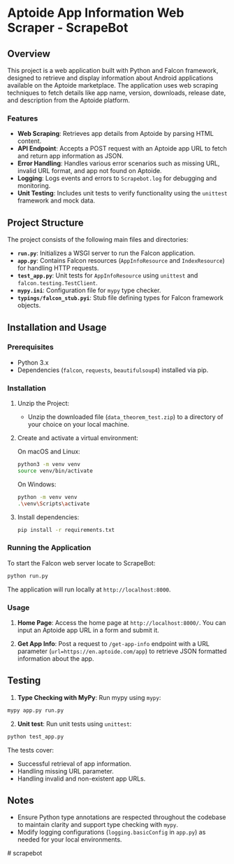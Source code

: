 # Aptoide App Information Web Scraper - ScrapeBot

## Overview

This project is a web application built with Python and Falcon framework, designed to retrieve and display information about Android applications available on the Aptoide marketplace. The application uses web scraping techniques to fetch details like app name, version, downloads, release date, and description from the Aptoide platform.

### Features

- **Web Scraping**: Retrieves app details from Aptoide by parsing HTML content.
- **API Endpoint**: Accepts a POST request with an Aptoide app URL to fetch and return app information as JSON.
- **Error Handling**: Handles various error scenarios such as missing URL, invalid URL format, and app not found on Aptoide.
- **Logging**: Logs events and errors to `Scrapebot.log` for debugging and monitoring.
- **Unit Testing**: Includes unit tests to verify functionality using the `unittest` framework and mock data.

## Project Structure

The project consists of the following main files and directories:

- **`run.py`**: Initializes a WSGI server to run the Falcon application.
- **`app.py`**: Contains Falcon resources (`AppInfoResource` and `IndexResource`) for handling HTTP requests.
- **`test_app.py`**: Unit tests for `AppInfoResource` using `unittest` and `falcon.testing.TestClient`.
- **`mypy.ini`**: Configuration file for `mypy` type checker.
- **`typings/falcon_stub.pyi`**: Stub file defining types for Falcon framework objects.

## Installation and Usage

### Prerequisites

- Python 3.x
- Dependencies (`falcon`, `requests`, `beautifulsoup4`) installed via pip.

### Installation

1. Unzip the Project:

   - Unzip the downloaded file (`data_theorem_test.zip`) to a directory of your choice on your local machine.

2. Create and activate a virtual environment:

   On macOS and Linux:
   ```bash
   python3 -m venv venv
   source venv/bin/activate
   ```

   On Windows:
   ```bash
   python -m venv venv
   .\venv\Scripts\activate
   ```

3. Install dependencies:

   ```bash
   pip install -r requirements.txt
   ```

   
### Running the Application

To start the Falcon web server locate to ScrapeBot:

```bash
python run.py
```

The application will run locally at `http://localhost:8000`.

### Usage

1. **Home Page**: Access the home page at `http://localhost:8000/`. You can input an Aptoide app URL in a form and submit it.
   
2. **Get App Info**: Post a request to `/get-app-info` endpoint with a URL parameter (`url=https://en.aptoide.com/app`) to retrieve JSON formatted information about the app.


## Testing

1. **Type Checking with MyPy**: Run mypy using `mypy`:

```bash
mypy app.py run.py
```

2. **Unit test**: Run unit tests using `unittest`:

```bash
python test_app.py
```

The tests cover:
- Successful retrieval of app information.
- Handling missing URL parameter.
- Handling invalid and non-existent app URLs.

## Notes

- Ensure Python type annotations are respected throughout the codebase to maintain clarity and support type checking with `mypy`.
- Modify logging configurations (`logging.basicConfig` in `app.py`) as needed for your local environments.



#   s c r a p e b o t  
 